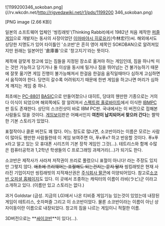 ![1199200346_sokoban.png](//rv.wkcdn.net/http://rigvedawiki.net/r1/pds/1199200
346_sokoban.png)

[PNG image (2.66 KB)]

일본의 소프트웨어 업체인 '씽킹래빗'(Thinking Rabbit)에서 1982년 처음 제작한 [퍼즐게임](%ED%8D%BC%EC%A6%90%20%EA%B2%8C%EC%9E%84.md)으로 개발자는 동사의 사장이었던 [이마바야시 히로유키](%EC%9D%B4%EB%A7%88%EB%B0%94%EC%95%BC%EC%8B%9C%20%ED%9E%88%EB%A1%9C%EC%9C%A0%ED%82%A4.md)(今林宏行)씨. 해외에서도 상당한 지명도가 있어 타이틀인 '소코반'은 흔히 영어 제목인 SOKOBAN으로
알려져있지만 원래는 일본어인 '倉庫番'으로 '창고지기'라는 뜻이다.

제목에 걸맞게 창고에 있는 짐들을 지정된 장소로 옮겨야 하는 게임인데, 짐을 하나씩 미는 것만 가능하고 당기거나 둘 이상을 동시에 밀거나
짐을 뛰어넘는 건 불가능하기 때문에 잘못 옮기면 게임 진행이 불가능해져서 한걸음 한걸음 움직일때마다 심하게 고심하면서 움직여야 한다. 당연히
갈수록 어려워지기 때문에 한번 게임을 하고나면 머리가 심하게 깨지는 게임 중 하나.

최초에는 [PC-8801](PC-8801.md) [BASIC](BASIC.md)으로 만들어졌으나 대히트, 당대의 웬만한 기종으로는
거의 다 이식이 되었으며 해외쪽에도 잘 알려져서 [스펙트럼 홀로바이트](%EC%8A%A4%ED%8E%99%ED%8A%B8%EB%9F%BC%20%ED%99%80%EB%A1%9C%EB%B0%94%EC%9D%B4%ED%8A%B8.md)에서 이식한 [IBMPC](IBM%20PC.md)판 등도 존재한다. 상단의 스크린샷이 바로 IBM PC판. 국내에서는 이 버전으로 접해본 사람들도 많을
것이다. [게임보이](%EA%B2%8C%EC%9E%84%EB%B3%B4%EC%9D%B4.md)판은 어째서인지 **여친이 납치되어서
찾으러 간다**는 짤막한 기본 스토리가 있었다.

표절작이나 클론 버전도 꽤 많다. 어느 정도로 많냐면, 소코반이라는 이름은 모르는 사람이 많아도 웬만한 사람들한테 이 게임 보여주면 아,
푸x푸x? 하고 반응할 것이다. 푸x푸x라고 알고 있는 모 휴대폰 시리즈의 기본 장착 게임인 그것(...). 테트리스와 함께 수많은
컴퓨터공학과 1,2학년 학생들의 C 프로그래밍 과제거리(...)가 되기도 한다.

소코반은 제작사가 사라져 저작권이 프리로 풀렸으니 표절이 아니다! 라는 주장도 있지만 그렇지 않다. <del>애초에 프리웨어는 표절해도
되는건지는 묻지 말자</del> 씽킹래빗은 현재 사라진 기업이지만 씽킹래빗의 지적재산권은 [주식회사
팔콘](http://www.falconkk.co.jp/)에 이양되어있다. 참고로[소코반 오피셜
홈페이지](http://www.sokoban.jp/)도 있다. 이 곳에서 조종하는 캐릭터의 이름이 라비(ラビ)군 이라고 소개하고 있다.
(이름만 있고 스토리는 없다.)

과거 Goldstar (금성. 지금의 LG)에서 나온 티비중 게임기능 있는것이 있었는데 내장된 게임이 테트리스, 숫자퍼즐 그리고 이
소코반이었다. 물론 소코반이라는 이름이 아닌 상자이동이란 이름으로 내장되었다. 창고의 짐을 나르는 게임이니 적절한 이름.

3D버전으로는 **[싸이코반](%EC%8B%B8%EC%9D%B4%EC%BD%94%EB%B0%98.md)**이 있다(...).

